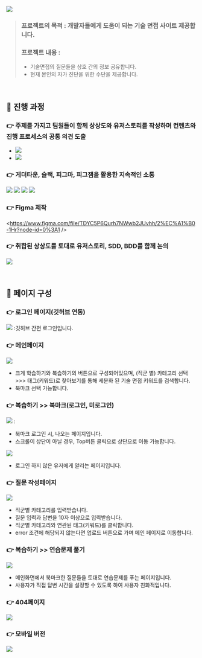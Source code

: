 
![](https://i.imgur.com/f6cY7tU.png)


> ### 프로젝트의 목적 : 개발자들에게 도움이 되는 기술 면접 사이트 제공합니다.
> 
> ### 프로젝트 내용 : 
> - 기술면접의 질문들을 상호 간의 정보 공유합니다.
> - 현재 본인의 자가 진단을 위한 수단을 제공합니다.

<br />

## :memo: 진행 과정

### 👉 주제를 가지고 팀원들이 함께 상상도와 유저스토리를 작성하며 컨텐츠와 진행 프로세스의 공통 의견 도출
- ![](https://i.imgur.com/2I9wCV0.jpg)
- ![](https://i.imgur.com/g0a3aft.png)

### 👉 게더타운, 슬랙, 피그마, 피그잼을 활용한 지속적인 소통
![](https://i.imgur.com/I8NF6nj.jpg)
![](https://i.imgur.com/4XsqL4n.png)
![](https://i.imgur.com/YELNVDO.jpg)
![](https://i.imgur.com/XocNPCu.png)

### 👉 Figma 제작
<https://www.figma.com/file/TDYC5P6Qurh7NWwb2JUvhh/2%EC%A1%B0-1Hr?node-id=0%3A1 />

### 👉 취합된 상상도를 토대로 유저스토리, SDD, BDD를 함께 논의
![](https://i.imgur.com/z3KmvyR.png)

<br />


## :memo: 페이지 구성
### 👉 로그인 페이지(깃허브 연동)
![](https://i.imgur.com/VPvdnJE.png)
:깃허브 간편 로그인입니다.

### 👉 메인페이지
![](https://i.imgur.com/HFHNh0h.png)

- 크게 학습하기와 복습하기의 버튼으로 구성되어있으며, (직군 별) 카테고리 선택 >>> 태그(키워드)로 찾아보기를 통해 세분화 된 기술 면접 키워드를 검색합니다.
- 북마크 선택 가능합니다.

### 👉 복습하기 >> 북마크(로그인, 미로그인)
![](https://i.imgur.com/8zzx4SX.png)
:
- 북마크 로그인 시, 나오는 페이지입니다.
- 스크롤이 상단이 아닐 경우, Top버튼 클릭으로 상단으로 이동 가능합니다.

![](https://i.imgur.com/goljvNp.png)
- 로그인 하지 않은 유저에게 알리는 페이지입니다.

### 👉 질문 작성페이지
![](https://i.imgur.com/0Xq3W4m.png)
- 직군별 카테고리를 입력받습니다.
- 질문 입력과 답변을 10자 이상으로 입력받습니다.
- 직군별 카테고리와 연관된 태그(키워드)를 클릭합니다.
- error 조건에 해당되지 않는다면 업로드 버튼으로 가며 메인 페이지로 이동합니다.

### 👉 복습하기 >> 연습문제 풀기
![](https://i.imgur.com/XjHm940.png)
- 메인화면에서 북마크한 질문들을 토대로 연습문제를 푸는 페이지입니다.
- 사용자가 직접 답변 시간을 설정할 수 있도록 하여 사용자 친화적입니다.

### 👉 404페이지
![](https://i.imgur.com/95KBVlZ.png)


### 👉 모바일 버전
![](https://i.imgur.com/DNlRSZ0.png)

